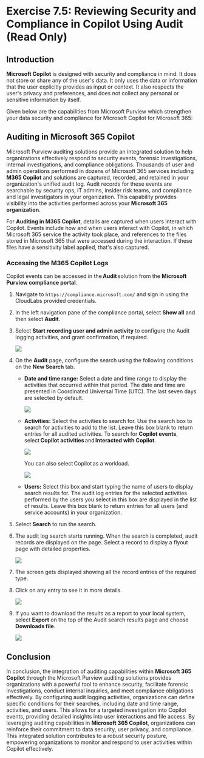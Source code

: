 # Exercise 7.5: Reviewing Security and Compliance in Copilot Using Audit (Read Only)

## Introduction

**Microsoft Copilot** is designed with security and compliance in mind. It does not store or share any of the user's data. It only uses the data or information that the user explicitly provides as input or context. It also respects the user's privacy and preferences, and does not collect any personal or sensitive information by itself.

Given below are the capabilities from Microsoft Purview which strengthen your data security and compliance for Microsoft Copilot for Microsoft 365:

## Auditing in Microsoft 365 Copilot

Microsoft Purview auditing solutions provide an integrated solution to help organizations effectively respond to security events, forensic investigations, internal investigations, and compliance obligations. Thousands of user and admin operations performed in dozens of Microsoft 365 services including **M365 Copilot** and solutions are captured, recorded, and retained in your organization's unified audit log. Audit records for these events are searchable by security ops, IT admins, insider risk teams, and compliance and legal investigators in your organization. This capability provides visibility into the activities performed across your **Microsoft 365 organization**.

For **Auditing in M365 Copilot**, details are captured when users interact with Copilot. Events include how and when users interact with Copilot, in which Microsoft 365 service the activity took place, and references to the files stored in Microsoft 365 that were accessed during the interaction. If these files have a sensitivity label applied, that's also captured.

### Accessing the M365 Copilot Logs

Copilot events can be accessed in the **Audit** solution from the **Microsoft Purview compliance portal**.

1. Navigate to `https://compliance.microsoft.com/` and sign in using the CloudLabs provided credentials.

1. In the left navigation pane of the compliance portal, select **Show all** and then select **Audit**.

1. Select **Start recording user and admin activity** to configure the Audit logging activities, and grant confirmation, if required.

    ![](./media/audit-page.png)

1. On the **Audit** page, configure the search using the following conditions on the **New Search** tab.

    - **Date and time range:** Select a date and time range to display the activities that occurred within that period. The date and time are presented in Coordinated Universal Time (UTC). The last seven days are selected by default.
    
        ![](./media/audit-page-2.png)

    - **Activities:** Select the activities to search for. Use the search box to search for activities to add to the list. Leave this box blank to return entries for all audited activities. To search for **Copilot events**, select **Copilot activities** and **Interacted with Copilot**.

        ![](./media/audit-activity-names.png)

        You can also select Copilot as a workload.

        ![](./media/audit-workload.png)

    - **Users:** Select this box and start typing the name of users to display search results for. The audit log entries for the selected activities performed by the users you select in this box are displayed in the list of results. Leave this box blank to return entries for all users (and service accounts) in your organization.

1. Select **Search** to run the search.

1. The audit log search starts running. When the search is completed, audit records are displayed on the page. Select a record to display a flyout page with detailed properties.

    ![](./media/audit-search.png)

1. The screen gets displayed showing all the record entries of the required type.

1. Click on any entry to see it in more details.

    ![](./media/audit-details.png)

1. If you want to download the results as a report to your local system, select **Export** on the top of the Audit search results page and choose **Downloads file**.

    ![](./media/audit-search-export.png)

## Conclusion

In conclusion, the integration of auditing capabilities within **Microsoft 365 Copilot** through the Microsoft Purview auditing solutions provides organizations with a powerful tool to enhance security, facilitate forensic investigations, conduct internal inquiries, and meet compliance obligations effectively. By configuring audit logging activities, organizations can define specific conditions for their searches, including date and time range, activities, and users. This allows for a targeted investigation into Copilot events, providing detailed insights into user interactions and file access. By leveraging auditing capabilities in **Microsoft 365 Copilot**, organizations can reinforce their commitment to data security, user privacy, and compliance. This integrated solution contributes to a robust security posture, empowering organizations to monitor and respond to user activities within Copilot effectively.
